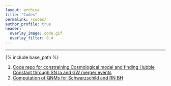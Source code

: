```yaml
---
layout: archive
title: "Codes"
permalink: /codes/
author_profile: true
header:
  overlay_image: code.gif
  overlay_filter: 0.4
---
```

---

{% include base_path %}

1. [Code repo for constraining Cosmological model and finding Hubble Constant through SN Ia and GW merger events](https://github.com/AshleyChraya/HubbleConstant-ConstraintsForVCG)
2. [Computation of QNMs for Schwarzschild and RN BH](https://github.com/AshleyChraya/QNM_Vritika)